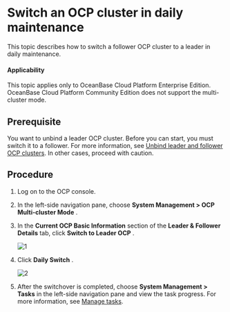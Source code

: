 Switch an OCP cluster in daily maintenance
===============================================================

This topic describes how to switch a follower OCP cluster to a leader in daily maintenance.

<main id="notice" type='notice'>
<h4>Applicability</h4>
<p>This topic applies only to OceanBase Cloud Platform Enterprise Edition. OceanBase Cloud Platform Community Edition does not support the multi-cluster mode. </p>
</main>

Prerequisite
---------------------------------

You want to unbind a leader OCP cluster. Before you can start, you must switch it to a follower. For more information, see [Unbind leader and follower OCP clusters](../300.ocp-multi-cluster-mode/800.remove-an-ocp-cluster.md). In other cases, proceed with caution.

Procedure
------------------------------

1. Log on to the OCP console.

2. In the left-side navigation pane, choose **System Management \> OCP Multi-cluster Mode** .

3. In the **Current OCP Basic Information** section of the **Leader \& Follower Details** tab, click **Switch to Leader OCP** .

   ![1](https://help-static-aliyun-doc.aliyuncs.com/assets/img/en-US/1234306461/p389115.png)

4. Click **Daily Switch** .

   ![2](https://help-static-aliyun-doc.aliyuncs.com/assets/img/en-US/2234306461/p389114.png)

5. After the switchover is completed, choose **System Management \> Tasks** in the left-side navigation pane and view the task progress. For more information, see [Manage tasks](../../1600.system-management-features/600.manage-tasks.md).
